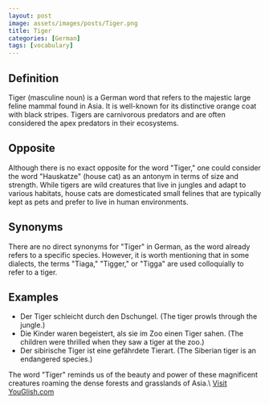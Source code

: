 ```yaml
---
layout: post
image: assets/images/posts/Tiger.png
title: Tiger
categories: [German]
tags: [vocabulary]
---
```


## Definition
Tiger (masculine noun) is a German word that refers to the majestic large feline mammal found in Asia. It is well-known for its distinctive orange coat with black stripes. Tigers are carnivorous predators and are often considered the apex predators in their ecosystems.

## Opposite
Although there is no exact opposite for the word "Tiger," one could consider the word "Hauskatze" (house cat) as an antonym in terms of size and strength. While tigers are wild creatures that live in jungles and adapt to various habitats, house cats are domesticated small felines that are typically kept as pets and prefer to live in human environments.

## Synonyms
There are no direct synonyms for "Tiger" in German, as the word already refers to a specific species. However, it is worth mentioning that in some dialects, the terms "Tiaga," "Tigger," or "Tigga" are used colloquially to refer to a tiger.

## Examples
- Der Tiger schleicht durch den Dschungel. (The tiger prowls through the jungle.)
- Die Kinder waren begeistert, als sie im Zoo einen Tiger sahen. (The children were thrilled when they saw a tiger at the zoo.)
- Der sibirische Tiger ist eine gefährdete Tierart. (The Siberian tiger is an endangered species.)

The word "Tiger" reminds us of the beauty and power of these magnificent creatures roaming the dense forests and grasslands of Asia.\ <a id="yg-widget-0" class="youglish-widget" data-query="Tiger" data-lang="german" data-components="8412" data-auto-start="0" data-bkg-color="theme_light" data-title="How%20to%20pronounce%20Tiger%20in%20German"  rel="nofollow" href="https://youglish.com">Visit YouGlish.com</a><script async src="https://youglish.com/public/emb/widget.js" charset="utf-8"></script>